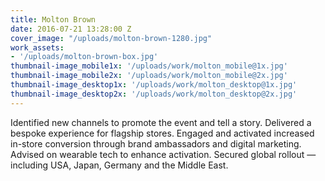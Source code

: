 ```yaml
---
title: Molton Brown
date: 2016-07-21 13:28:00 Z
cover_image: "/uploads/molton-brown-1280.jpg"
work_assets:
- '/uploads/molton-brown-box.jpg'
thumbnail-image_mobile1x: '/uploads/work/molton_mobile@1x.jpg'
thumbnail-image_mobile2x: '/uploads/work/molton_mobile@2x.jpg'
thumbnail-image_desktop1x: '/uploads/work/molton_desktop@1x.jpg'
thumbnail-image_desktop2x: '/uploads/work/molton_desktop@2x.jpg'
---
```


Identified new channels to promote the event and tell a story. Delivered a bespoke experience for flagship stores. Engaged and activated increased in-store conversion through brand ambassadors and digital marketing. Advised on wearable tech to enhance activation. Secured global rollout — including USA, Japan, Germany and the Middle East.
